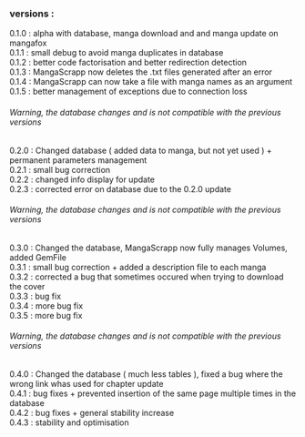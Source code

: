 ### versions :

0.1.0 : alpha with database, manga download and and manga update on mangafox<br />
0.1.1 : small debug to avoid manga duplicates in database<br />
0.1.2 : better code factorisation and better redirection detection<br />
0.1.3 : MangaScrapp now deletes the .txt files generated after an error<br />
0.1.4 : MangaScrapp can now take a file with manga names as an argument<br />
0.1.5 : better management of exceptions due to connection loss<br />

###### Warning, the database changes and is not compatible with the previous versions<br />

0.2.0 : Changed database ( added data to manga, but not yet used ) + permanent parameters management<br />
0.2.1 : small bug correction<br />
0.2.2 : changed info display for update<br />
0.2.3 : corrected error on database due to the 0.2.0 update<br />

###### Warning, the database changes and is not compatible with the previous versions<br />

0.3.0 : Changed the database, MangaScrapp now fully manages Volumes, added GemFile<br />
0.3.1 : small bug correction + added a description file to each manga<br />
0.3.2 : corrected a bug that sometimes occured when trying to download the cover<br />
0.3.3 : bug fix<br />
0.3.4 : more bug fix<br />
0.3.5 : more bug fix<br />

###### Warning, the database changes and is not compatible with the previous versions<br />

0.4.0 : Changed the database ( much less tables ), fixed a bug where the wrong link whas used for chapter update<br />
0.4.1 : bug fixes + prevented insertion of the same page multiple times in the database<br />
0.4.2 : bug fixes + general stability increase<br />
0.4.3 : stability and optimisation<br />
